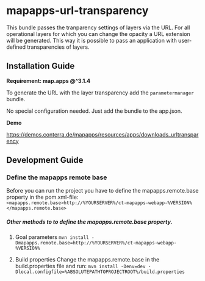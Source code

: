 # mapapps-url-transparency
This bundle passes the tranparency settings of layers via the URL. For all operational layers for which you can
change the opacity a URL extension will be generated. 
This way it is possible to pass an application with user-defined transparencies of layers. 

Installation Guide
------------------
**Requirement: map.apps @^3.1.4**

To generate the URL with the layer transparency add the ```parametermanager``` bundle.

No special configuration needed. Just add the bundle to the app.json.

**Demo**

https://demos.conterra.de/mapapps/resources/apps/downloads_urltransparency 

Development Guide
------------------
### Define the mapapps remote base
Before you can run the project you have to define the mapapps.remote.base property in the pom.xml-file:
`<mapapps.remote.base>http://%YOURSERVER%/ct-mapapps-webapp-%VERSION%</mapapps.remote.base>`

##### Other methods to to define the mapapps.remote.base property.
1. Goal parameters
`mvn install -Dmapapps.remote.base=http://%YOURSERVER%/ct-mapapps-webapp-%VERSION%`

2. Build properties
Change the mapapps.remote.base in the build.properties file and run:
`mvn install -Denv=dev -Dlocal.configfile=%ABSOLUTEPATHTOPROJECTROOT%/build.properties`